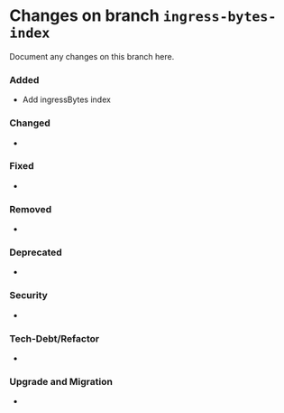 # Changes on branch `ingress-bytes-index`
Document any changes on this branch here.
### Added
- Add ingressBytes index 

### Changed
- 

### Fixed
- 

### Removed
- 

### Deprecated
- 

### Security
- 

### Tech-Debt/Refactor
- 

### Upgrade and Migration
- 
